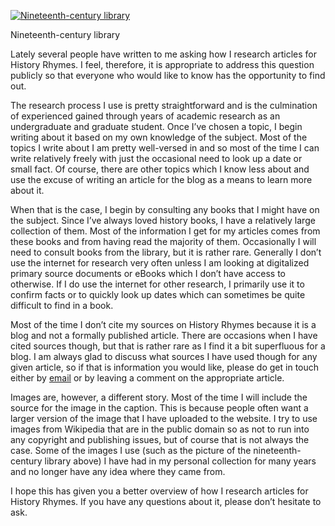 [![Nineteenth-century library](library.png)](https://i0.wp.com/www.historyrhymes.info/wp-content/uploads/2013/01/library.png?ssl=1)

Nineteenth-century library

Lately several people have written to me asking how I research articles for History Rhymes. I feel, therefore, it is appropriate to address this question publicly so that everyone who would like to know has the opportunity to find out.

The research process I use is pretty straightforward and is the culmination of experienced gained through years of academic research as an undergraduate and graduate student. Once I’ve chosen a topic, I begin writing about it based on my own knowledge of the subject. Most of the topics I write about I am pretty well-versed in and so most of the time I can write relatively freely with just the occasional need to look up a date or small fact. Of course, there are other topics which I know less about and use the excuse of writing an article for the blog as a means to learn more about it.

When that is the case, I begin by consulting any books that I might have on the subject. Since I’ve always loved history books, I have a relatively large collection of them. Most of the information I get for my articles comes from these books and from having read the majority of them. Occasionally I will need to consult books from the library, but it is rather rare. Generally I don’t use the internet for research very often unless I am looking at digitalized primary source documents or eBooks which I don’t have access to otherwise. If I do use the internet for other research, I primarily use it to confirm facts or to quickly look up dates which can sometimes be quite difficult to find in a book.

Most of the time I don’t cite my sources on History Rhymes because it is a blog and not a formally published article. There are occasions when I have cited sources though, but that is rather rare as I find it a bit superfluous for a blog. I am always glad to discuss what sources I have used though for any given article, so if that is information you would like, please do get in touch either by [email](https://www.historyrhymes.info/about/contact/) or by leaving a comment on the appropriate article.

Images are, however, a different story. Most of the time I will include the source for the image in the caption. This is because people often want a larger version of the image that I have uploaded to the website. I try to use images from Wikipedia that are in the public domain so as not to run into any copyright and publishing issues, but of course that is not always the case. Some of the images I use (such as the picture of the nineteenth-century library above) I have had in my personal collection for many years and no longer have any idea where they came from.

I hope this has given you a better overview of how I research articles for History Rhymes. If you have any questions about it, please don’t hesitate to ask.